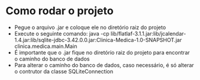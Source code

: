 # Como rodar o projeto
- Pegue o arquivo .jar e coloque ele no diretório raiz do projeto
- Execute o seguinte comando: java -cp lib/flatlaf-3.1.1.jar:lib/jcalendar-1.4.jar:lib/sqlite-jdbc-3.42.0.0.jar:Clinica-Medica-1.0-SNAPSHOT.jar clinica.medica.main.Main
- É importante que o .jar fique no diretório raiz do projeto para encontrar o caminho do banco de dados
- Para alterar o caminho do banco de dados, caso necessário, é só alterar o contrutor da classe SQLiteConnection
